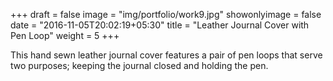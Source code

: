 +++
draft = false
image = "img/portfolio/work9.jpg"
showonlyimage = false
date = "2016-11-05T20:02:19+05:30"
title = "Leather Journal Cover with Pen Loop"
weight = 5
+++

This hand sewn leather journal cover features a pair of pen loops that serve two purposes; keeping the journal closed and holding the pen. 